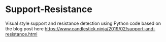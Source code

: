# Support-Resistance
Visual style support and resistance detection using Python code based on the blog post here 
https://www.candlestick.ninja/2019/02/support-and-resistance.html
